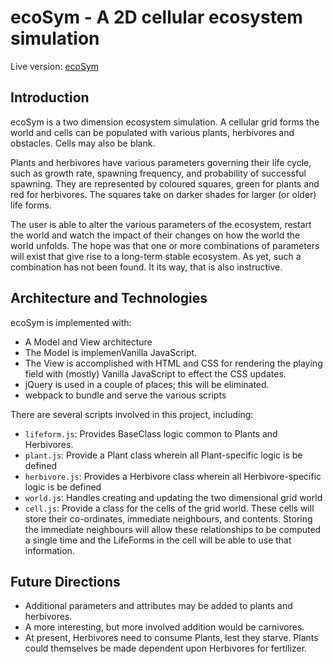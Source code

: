 # ecoSym - A 2D cellular ecosystem simulation

Live version: [ecoSym](https://vanden.github.io/ecoSym/)


## Introduction

ecoSym is a two dimension ecosystem simulation. A cellular grid forms
the world and cells can be populated with various plants, herbivores and
obstacles. Cells may also be blank.

Plants and herbivores have various parameters governing their life
cycle, such as growth rate, spawning frequency, and probability of
successful spawning. They are represented by coloured squares, green for
plants and red for herbivores. The squares take on darker shades for
larger (or older) life forms.

The user is able to alter the various parameters of the ecosystem,
restart the world and watch the impact of their changes on how the world
the world unfolds. The hope was that one or more combinations of
parameters will exist that give rise to a long-term stable ecosystem. As
yet, such a combination has not been found. It its way, that is also
instructive.


## Architecture and Technologies

ecoSym is implemented with:
* A Model and View architecture
* The Model is implemenVanilla JavaScript.
* The View is accomplished with HTML and CSS for rendering the playing
field with (mostly) Vanilla JavaScript to effect the CSS updates.
* jQuery is used in a couple of places; this will be eliminated.
* webpack to bundle and serve the various scripts


There are several scripts involved in this project, including:

* `lifeform.js`: Provides BaseClass logic common to Plants and
  Herbivores.
* `plant.js`: Provide a Plant class wherein all Plant-specific
  logic is be defined
* `herbivore.js`: Provides a Herbivore class wherein all Herbivore-specific
  logic is be defined
* `world.js`: Handles creating and updating the two dimensional grid
  world
* `cell.js`: Provide a class for the cells of the grid world. These
  cells will store their co-ordinates, immediate neighbours, and
  contents. Storing the immediate neighbours will allow these
  relationships to be computed a single time and the LifeForms in the
  cell will be able to use that information.


## Future Directions

* Additional parameters and attributes may be added to plants and
herbivores.
* A more interesting, but more involved addition would be carnivores.
* At present, Herbivores need to consume Plants, lest they starve.
Plants could themselves be made dependent upon Herbivores for fertilizer.
